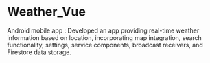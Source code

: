 # Weather_Vue
Android mobile app :
Developed an app providing real-time weather information based on location,  incorporating map integration, search functionality, settings, service components, broadcast receivers, and Firestore data storage.
